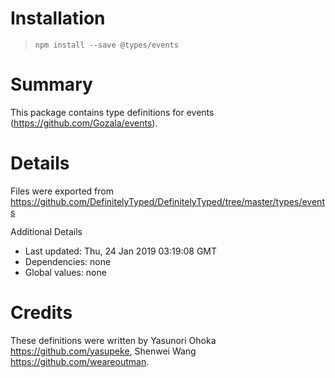 # Installation
> `npm install --save @types/events`

# Summary
This package contains type definitions for events (https://github.com/Gozala/events).

# Details
Files were exported from https://github.com/DefinitelyTyped/DefinitelyTyped/tree/master/types/events

Additional Details
 * Last updated: Thu, 24 Jan 2019 03:19:08 GMT
 * Dependencies: none
 * Global values: none

# Credits
These definitions were written by Yasunori Ohoka <https://github.com/yasupeke>, Shenwei Wang <https://github.com/weareoutman>.
